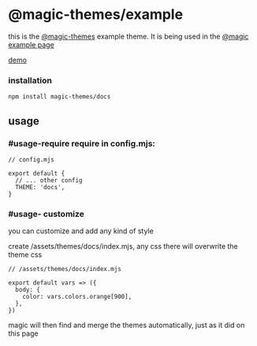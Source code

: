 # @magic-themes/example

this is the
[@magic-themes](https://github.com/magic-themes)
example theme.
It is being used in the [@magic example page](https://github.com/magic-examples/example)

[demo](https://magic-examples.github.io/example/)

### installation

`npm install magic-themes/docs`

## usage

### #usage-require require in config.mjs:

```
// config.mjs

export default {
  // ... other config
  THEME: 'docs',
}
```

### #usage- customize

you can customize and add any kind of style

create /assets/themes/docs/index.mjs, any css there will overwrite the theme css

```
// /assets/themes/docs/index.mjs

export default vars => ({
  body: {
    color: vars.colors.orange[900],
  },
})
```

magic will then find and merge the themes automatically, just as it did on this page
